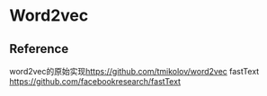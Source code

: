 # Word2vec


## Reference

word2vec的原始实现<https://github.com/tmikolov/word2vec>
fastText <https://github.com/facebookresearch/fastText>